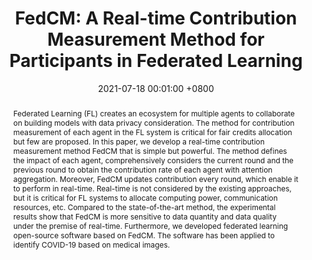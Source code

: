 ---
title: "FedCM: A Real-time Contribution Measurement Method for Participants in Federated Learning"
date: 2021-07-18 00:01:00 +0800
selected: false
pub: "IJCNN, CCF-C"
pub_date: "(2021)"
abstract: >-
  Federated Learning (FL) creates an ecosystem for multiple agents to collaborate on building models with data privacy consideration. The method for contribution measurement of each agent in the FL system is critical for fair credits allocation but few are proposed. In this paper, we develop a real-time contribution measurement method FedCM that is simple but powerful. The method defines the impact of each agent, comprehensively considers the current round and the previous round to obtain the contribution rate of each agent with attention aggregation. Moreover, FedCM updates contribution every round, which enable it to perform in real-time. Real-time is not considered by the existing approaches, but it is critical for FL systems to allocate computing power, communication resources, etc. Compared to the state-of-the-art method, the experimental results show that FedCM is more sensitive to data quantity and data quality under the premise of real-time. Furthermore, we developed federated learning open-source software based on FedCM. The software has been applied to identify COVID-19 based on medical images.
# cover: /assets/images/covers/cover1.jpg
authors:
  - Bingjie YAN
  - Boyi LIU†
  - Lujia WANG
  - Yize ZHOU
  - Zhixuan LIANG
  - Ming LIU
  - Cheng-Zhong XU 
links:
  Paper: https://ieeexplore.ieee.org/abstract/document/9534451/
  ArXiv: https://arxiv.org/abs/2009.03510
  Bib: bib/yan2021fedcm.txt
  Code: https://github.com/beiyuouo/FedCM
---